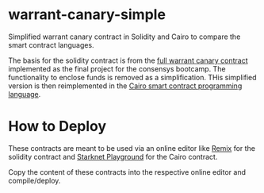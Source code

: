 # warrant-canary-simple
Simplified warrant canary contract in Solidity and Cairo to compare the smart contract languages.

The basis for the solidity contract is from the [full warrant canary contract](https://github.com/haurog/blockchain-developer-bootcamp-final-project) implemented as the final project for the consensys bootcamp. The functionality to  enclose funds is removed as a simplification. THis simplified version is then reimplemented in the [Cairo smart contract programming language](https://www.cairo-lang.org/docs/). 


# How to Deploy

These contracts are meant to be used via an online editor like [Remix](http://remix.ethereum.org/) for the solidity contract and [Starknet Playground](https://starknet.io/playground/i) for the Cairo contract.

Copy the content of these contracts into the respective online editor and compile/deploy.
